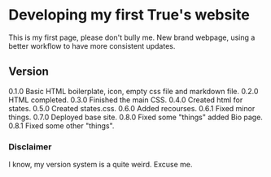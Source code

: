 # Developing my first True's website

This is my first page, please don't bully me.
New brand webpage, using a better workflow to have more consistent updates.

## Version

0.1.0 Basic HTML boilerplate, icon, empty css file and markdown file.
0.2.0 HTML completed.
0.3.0 Finished the main CSS.
0.4.0 Created html for states.
0.5.0 Created states.css.
0.6.0 Added recourses.
0.6.1 Fixed minor things.
0.7.0 Deployed base site.
0.8.0 Fixed some "things" added Bio page.
0.8.1 Fixed some other "things".

### Disclaimer

I know, my version system is a quite weird. Excuse me.
